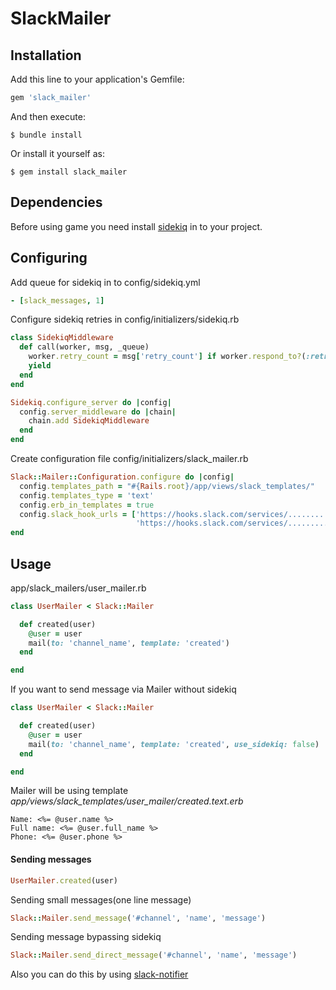 # SlackMailer

## Installation

Add this line to your application's Gemfile:

```ruby
gem 'slack_mailer'
```

And then execute:

    $ bundle install

Or install it yourself as:

    $ gem install slack_mailer
## Dependencies

Before using game you need install [sidekiq](https://github.com/mperham/sidekiq) in to your project.

## Configuring

Add queue for sidekiq in to config/sidekiq.yml

```yml
- [slack_messages, 1]
```

Configure sidekiq retries in config/initializers/sidekiq.rb
```ruby
class SidekiqMiddleware
  def call(worker, msg, _queue)
    worker.retry_count = msg['retry_count'] if worker.respond_to?(:retry_count)
    yield
  end
end

Sidekiq.configure_server do |config|
  config.server_middleware do |chain|
    chain.add SidekiqMiddleware
  end
end
```

Create configuration file config/initializers/slack_mailer.rb

```ruby
Slack::Mailer::Configuration.configure do |config|
  config.templates_path = "#{Rails.root}/app/views/slack_templates/"
  config.templates_type = 'text'
  config.erb_in_templates = true
  config.slack_hook_urls = ['https://hooks.slack.com/services/...........',
                            'https://hooks.slack.com/services/...........']
end
```

## Usage

app/slack_mailers/user_mailer.rb

```ruby
class UserMailer < Slack::Mailer

  def created(user)
    @user = user
    mail(to: 'channel_name', template: 'created')
  end

end
```

If you want to send message via Mailer without sidekiq
```ruby
class UserMailer < Slack::Mailer

  def created(user)
    @user = user
    mail(to: 'channel_name', template: 'created', use_sidekiq: false)
  end

end
```

Mailer will be using template *app/views/slack_templates/user_mailer/created.text.erb*

```text
Name: <%= @user.name %>
Full name: <%= @user.full_name %>
Phone: <%= @user.phone %>
```
#### Sending messages
```ruby
UserMailer.created(user)
```

Sending small messages(one line message)
```ruby
Slack::Mailer.send_message('#channel', 'name', 'message')
```

Sending message bypassing sidekiq
```ruby
Slack::Mailer.send_direct_message('#channel', 'name', 'message')
```
Also you can do this by using [slack-notifier](https://github.com/stevenosloan/slack-notifier)
